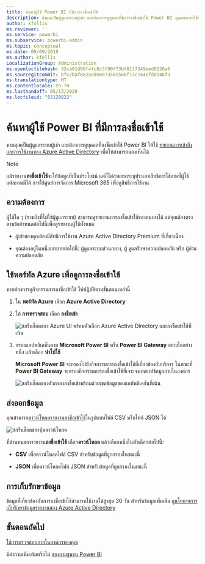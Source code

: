 ```yaml
---
title: ค้นหาผู้ใช้ Power BI ที่มีการลงชื่อเข้าใช้
description: ถ้าคุณเป็นผู้ดูแลระบบผู้เช่า และต้องการดูบุคคลที่มีการลงชื่อเข้าใช้ Power BI คุณสามารถใช้รายงานการเข้าถึงและการใช้งานของ Azure Active Directory เพื่อให้สามารถมองเห็นได้
author: kfollis
ms.reviewer: ''
ms.service: powerbi
ms.subservice: powerbi-admin
ms.topic: conceptual
ms.date: 09/09/2019
ms.author: kfollis
LocalizationGroup: Administration
ms.openlocfilehash: 32ca01d06f4fc8c3f90f73bf8137349eed0220a6
ms.sourcegitcommit: bfc2baf862aade6873501566f13c744efdd146f3
ms.translationtype: HT
ms.contentlocale: th-TH
ms.lasthandoff: 05/13/2020
ms.locfileid: "83129822"
---
```

# <a name="find-power-bi-users-that-have-signed-in"></a>ค้นหาผู้ใช้ Power BI ที่มีการลงชื่อเข้าใช้

หากคุณเป็นผู้ดูแลระบบผู้เช่า และต้องการดูบุคคลที่ลงชื่อเข้าใช้ Power BI ให้ใช้ [รายงานการเข้าถึงและการใช้งานของ Azure Active Directory](/azure/active-directory/reports-monitoring/concept-sign-ins) เพื่อให้สามารถมองเห็นได้

> [!NOTE]
> แม้รายงาน**ลงชื่อเข้าใช้**จะให้ข้อมูลที่เป็นประโยชน์ แต่ก็ไม่สามารถระบุประเภทสิทธิการใช้งานที่ผู้ใช้แต่ละคนมีได้ การใช้ศูนย์การจัดการ Microsoft 365 เพื่อดูสิทธิ์การใช้งาน

## <a name="requirements"></a>ความต้องการ

ผู้ใช้ใด ๆ (รวมถึงที่ไม่ใช่ผู้ดูแลระบบ) สามารถดูรายงานการลงชื่อเข้าใช้ของตนเองได้ แต่คุณต้องตรงตามข้อกำหนดต่อไปนี้เพื่อดูรายงานผู้ใช้ทั้งหมด

* ผู้เช่าของคุณต้องมีสิทธิการใช้งาน Azure Active Directory Premium ที่เกี่ยวเนื่อง

* คุณต้องอยู่ในหนึ่งบทบาทต่อไปนี้: ผู้ดูแลระบบส่วนกลาง, ผู้ ดูแลรักษาความปลอดภัย หรือ ผู้อ่านความปลอดภัย

## <a name="use-the-azure-portal-to-view-sign-ins"></a>ใช้พอร์ทัล Azure เพื่อดูการลงชื่อเข้าใช้

หากต้องการดูกิจกรรมการลงชื่อเข้าใช้ ให้ปฏิบัติตามขั้นตอนเหล่านี้

1. ใน **พอร์ทัล Azure** เลือก **Azure Active Directory**

1. ใต้ **การตรวจสอบ** เลือก **ลงชื่อเข้า**
   
    ![สกรีนช็อตของ Azure UI พร้อมตัวเลือก Azure Active Directory และลงชื่อเข้าใช้ที่เน้น](media/service-admin-access-usage/azure-portal-sign-ins.png)

1. กรองแอปพลิเคชันตาม **Microsoft Power BI** หรือ **Power BI Gateway** อย่างใดอย่างหนึ่ง แล้วเลือก **นำไปใช้**

    **Microsoft Power BI** จะกรองไปยังกิจกรรมการลงชื่อเข้าใช้ที่เกี่ยวข้องกับบริการ ในขณะที่ **Power BI Gateway** จะกรองกิจกรรมการลงชื่อเข้าใช้ที่เจาะจงเกตเวย์ข้อมูลภายในองค์กร
   
    ![สกรีนช็อตของตัวกรองลงชื่อเข้าพร้อมด้วยเขตข้อมูลของแอปพลิเคชันที่เน้น](media/service-admin-access-usage/sign-in-filter.png)

## <a name="export-the-data"></a>ส่งออกข้อมูล

คุณสามารถ[ดาวน์โหลดรายงานลงชื่อเข้าใช้](/azure/active-directory/reports-monitoring/quickstart-download-sign-in-report)ในรูปแบบไฟล์ CSV หรือไฟล์ JSON ได้

![สกรีนช็อตของปุ่มดาวน์โหลด](media/service-admin-access-usage/download-sign-in-data-csv.png)

ที่ด้านบนของรายงาน**ลงชื่อเข้าใช้** เลือก**ดาวน์โหลด** แล้วเลือกหนึ่งในตัวเลือกต่อไปนี้:

* **CSV** เพื่อดาวน์โหลดไฟล์ CSV สำหรับข้อมูลที่ถูกกรองในขณะนี้

* **JSON** เพื่อดาวน์โหลดไฟล์ JSON สำหรับข้อมูลที่ถูกกรองในขณะนี้

## <a name="data-retention"></a>การเก็บรักษาข้อมูล

ข้อมูลที่เกี่ยวข้องกับการลงชื่อเข้าใช้สามารถใช้งานได้สูงสุด 30 วัน สำหรับข้อมูลเพิ่มเติม ดู[นโยบายการเก็บรักษาข้อมูลรายงานของ Azure Active Directory](/azure/active-directory/reports-monitoring/reference-reports-data-retention)

## <a name="next-steps"></a>ขั้นตอนถัดไป

[ใช้การตรวจสอบภายในองค์กรของคุณ](service-admin-auditing.md)

มีคำถามเพิ่มเติมหรือไม่ [ลองถามชุมชน Power BI](https://community.powerbi.com/)